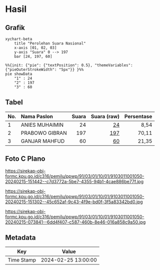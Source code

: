 # Hasil

## Grafik

```mermaid
xychart-beta
    title "Perolehan Suara Nasional"
    x-axis [01, 02, 03]
    y-axis "Suara" 0 --> 197
    bar [24, 197, 60]
```

```mermaid
%%{init: {"pie": {"textPosition": 0.5}, "themeVariables": {"pieOuterStrokeWidth": "5px"}} }%%
pie showData
    "1" : 24
    "2" : 197
    "3" : 60
```

## Tabel

| No. | Nama Paslon    | Suara | Suara (raw) | Persentase |
|:--- |:-------------- | -----:| -----------:| ----------:|
| 1   | ANIES MUHAIMIN | 24    | [24][p-1]   | 8,54       |
| 2   | PRABOWO GIBRAN | 197   | [197][p-2]  | 70,11      |
| 3   | GANJAR MAHFUD  | 60    | [60][p-3]   | 21,35      |


[p-1]: https://github.com/gigit-pemilu/pemilu-2024/blob/main/pilpres/hitung-suara/sub/91-papua/sub/03-jayapura/sub/01-sentani/sub/1001-sentani-kota/sub/050-tps/sub/paslon-1.txt
[p-2]: https://github.com/gigit-pemilu/pemilu-2024/blob/main/pilpres/hitung-suara/sub/91-papua/sub/03-jayapura/sub/01-sentani/sub/1001-sentani-kota/sub/050-tps/sub/paslon-2.txt
[p-3]: https://github.com/gigit-pemilu/pemilu-2024/blob/main/pilpres/hitung-suara/sub/91-papua/sub/03-jayapura/sub/01-sentani/sub/1001-sentani-kota/sub/050-tps/sub/paslon-3.txt

## Foto C Plano

https://sirekap-obj-formc.kpu.go.id/c316/pemilu/ppwp/91/03/01/10/01/9103011001050-20240215-151442--c7d3772a-5be7-4355-94b1-4cae886be77f.jpg

https://sirekap-obj-formc.kpu.go.id/c316/pemilu/ppwp/91/03/01/10/01/9103011001050-20240215-151302--45c652af-9c43-4f9e-bd0f-3f5a83342bd0.jpg

https://sirekap-obj-formc.kpu.go.id/c316/pemilu/ppwp/91/03/01/10/01/9103011001050-20240215-073841--6dd4f407-c587-460b-8e46-016a858c9a50.jpg


## Metadata

| Key        | Value               |
| ---------- | ------------------- |
| Time Stamp | 2024-02-25 13:00:00 |



